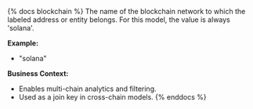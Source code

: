 {% docs blockchain %}
The name of the blockchain network to which the labeled address or entity belongs. For this model, the value is always 'solana'.

**Example:**
- "solana"

**Business Context:**
- Enables multi-chain analytics and filtering.
- Used as a join key in cross-chain models.
{% enddocs %}